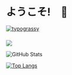 # ようこそ!　👋

[![typograssy](https://typograssy.deno.dev/api?text=%E3%81%93%E3%82%93%E3%81%AB%E3%81%A1%E3%81%AF%EF%BC%81%E3%80%80Hello%20world%EF%BC%81%20%20&l0=ffffff&bg=000000&comment=Generated%20by%20typograssy)](https://github.com/kawarimidoll/typograssy)

###

![](https://github-profile-summary-cards.vercel.app/api/cards/profile-details?username=maple0603&theme=vue)

![GitHub Stats](https://github-readme-stats.vercel.app/api?username=maple0603&show_icons=true)

[![Top Langs](https://github-readme-stats.vercel.app/api/top-langs/?username=maple0603&layout=compact&langs_count=6)](https://github.com/anuraghazra/github-readme-stats)
